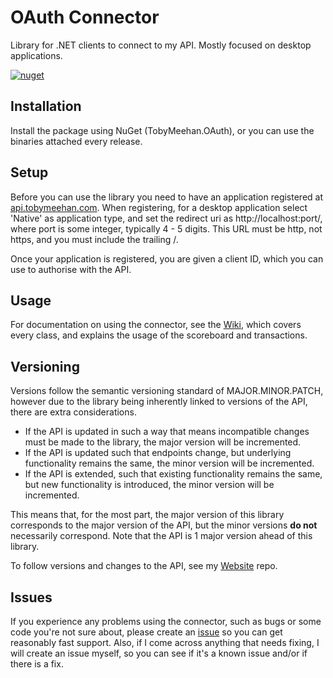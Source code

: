 # OAuth Connector
Library for .NET clients to connect to my API. Mostly focused on desktop applications.

[![nuget](https://img.shields.io/nuget/v/TobyMeehan.OAuth)](https://www.nuget.org/packages/TobyMeehan.OAuth/)

## Installation
Install the package using NuGet (TobyMeehan.OAuth), or you can use the binaries attached every release.

## Setup
Before you can use the library you need to have an application registered at [api.tobymeehan.com](https://api.tobymeehan.com). When registering, for a desktop application select 'Native' as application type, and set the redirect uri as http://localhost:port/, where port is some integer, typically 4 - 5 digits. This URL must be http, not https, and you must include the trailing /.

Once your application is registered, you are given a client ID, which you can use to authorise with the API.

## Usage
For documentation on using the connector, see the [Wiki](https://github.com/TobyMeehan/OAuthConnector/wiki), which covers every class, and explains the usage of the scoreboard and transactions.

## Versioning
Versions follow the semantic versioning standard of MAJOR.MINOR.PATCH, however due to the library being inherently linked to versions of the API, there are extra considerations.

- If the API is updated in such a way that means incompatible changes must be made to the library, the major version will be incremented.
- If the API is updated such that endpoints change, but underlying functionality remains the same, the minor version will be incremented.
- If the API is extended, such that existing functionality remains the same, but new functionality is introduced, the minor version will be incremented.

This means that, for the most part, the major version of this library corresponds to the major version of the API, but the minor versions **do not** necessarily correspond. Note that the API is 1 major version ahead of this library.

To follow versions and changes to the API, see my [Website](https://github.com/TobyMeehan/Website) repo.

## Issues
If you experience any problems using the connector, such as bugs or some code you're not sure about, please create an [issue](https://github.com/TobyMeehan/OAuthConnector/issues) so you can get reasonably fast support. Also, if I come across anything that needs fixing, I will create an issue myself, so you can see if it's a known issue and/or if there is a fix.
